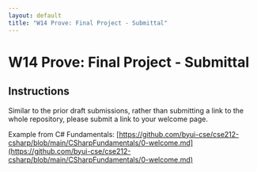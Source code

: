 ```yaml
---
layout: default
title: "W14 Prove: Final Project - Submittal"
---
```


# W14 Prove: Final Project - Submittal
## Instructions
Similar to the prior draft submissions, rather than submitting a link to the whole repository, please submit a link to your welcome page.

Example from C# Fundamentals: [https://github.com/byui-cse/cse212-csharp/blob/main/CSharpFundamentals/0-welcome.md](https://github.com/byui-cse/cse212-csharp/blob/main/CSharpFundamentals/0-welcome.md)
